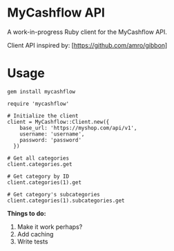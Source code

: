# MyCashflow API

A work-in-progress Ruby client for the MyCashflow API.

Client API inspired by: [https://github.com/amro/gibbon]

# Usage
```
gem install mycashflow
```
```
require 'mycashflow'

# Initialize the client
client = MyCashflow::Client.new({
    base_url: 'https://myshop.com/api/v1',
    username: 'username',
    password: 'password'
  })

# Get all categories
client.categories.get

# Get category by ID
client.categories(1).get

# Get category's subcategories
client.categories(1).subcategories.get
```

**Things to do:**

1. Make it work perhaps?
2. Add caching
3. Write tests
